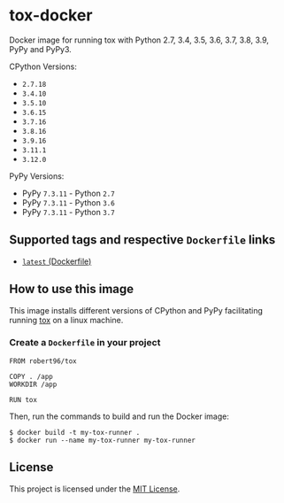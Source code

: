 # tox-docker

Docker image for running tox with Python 2.7, 3.4, 3.5, 3.6, 3.7, 3.8, 3.9, PyPy and PyPy3.

CPython Versions:
  * `2.7.18`
  * `3.4.10`
  * `3.5.10`
  * `3.6.15`
  * `3.7.16`
  * `3.8.16`
  * `3.9.16`
  * `3.11.1`
  * `3.12.0`

PyPy Versions:
  * PyPy `7.3.11` - Python `2.7`
  * PyPy `7.3.11` - Python `3.6`
  * PyPy `7.3.11` - Python `3.7`

## Supported tags and respective `Dockerfile` links

* [`latest` (Dockerfile)](https://github.com/Robert-96/tox-docker/blob/master/Dockerfile)

## How to use this image

This image installs different versions of CPython and PyPy facilitating running [tox](https://tox.readthedocs.io/en/latest/) on a linux machine.

### Create a `Dockerfile` in your project

```
FROM robert96/tox

COPY . /app
WORKDIR /app

RUN tox
```

Then, run the commands to build and run the Docker image:

```
$ docker build -t my-tox-runner .
$ docker run --name my-tox-runner my-tox-runner
```

## License

This project is licensed under the [MIT License](https://github.com/Robert-96/tox-docker/blob/main/LICENSE).
